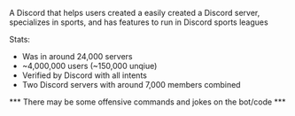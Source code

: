 A Discord that helps users created a easily created a Discord server, specializes in sports, and has features to run in Discord sports leagues

Stats:
- Was in around 24,000 servers
- ~4,000,000 users (~150,000 unqiue)
- Verified by Discord with all intents
- Two Discord servers with around 7,000 members combined

*** There may be some offensive commands and jokes on the bot/code ***
